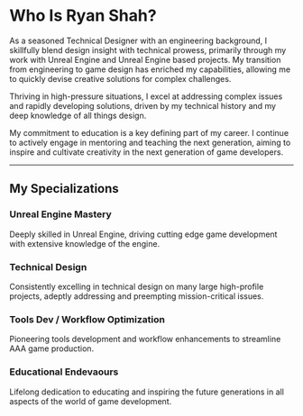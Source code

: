 # Who Is Ryan Shah?

As a seasoned Technical Designer with an engineering background, I skillfully blend design insight with technical prowess, primarily through my work with Unreal Engine and Unreal Engine based projects. My transition from engineering to game design has enriched my capabilities, allowing me to quickly devise creative solutions for complex challenges.

Thriving in high-pressure situations, I excel at addressing complex issues and rapidly developing solutions, driven by my technical history and my deep knowledge of all things design.

My commitment to education is a key defining part of my career. I continue to actively engage in mentoring and teaching the next generation, aiming to inspire and cultivate creativity in the next generation of game developers.

---

## My Specializations
### Unreal Engine Mastery
Deeply skilled in Unreal Engine, driving cutting edge game development with extensive knowledge of the engine.

### Technical Design
Consistently excelling in technical design on many large high-profile projects, adeptly addressing and preempting mission-critical issues.

### Tools Dev / Workflow Optimization
Pioneering tools development and workflow enhancements to streamline AAA game production.

### Educational Endevaours
Lifelong dedication to educating and inspiring the future generations in all aspects of the world of game development.

